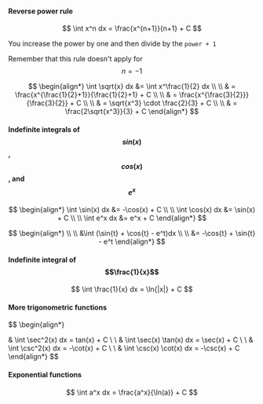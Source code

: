#### Reverse power rule
$$
\int x^n dx = \frac{x^{n+1}}{n+1} + C
$$

You increase the power by one and then divide by the `power + 1`

Remember that this rule doesn't apply for $$n = -1$$

$$
\begin{align*}
\int \sqrt{x} dx &= \int x^\frac{1}{2} dx
\\ \\
& = \frac{x^{\frac{1}{2}+1}}{\frac{1}{2}+1} + C
\\ \\
& = \frac{x^{\frac{3}{2}}}{\frac{3}{2}} + C
\\ \\
& = \sqrt{x^3} \cdot \frac{2}{3} + C
\\ \\
& = \frac{2\sqrt{x^3}}{3} + C
\end{align*}
$$


#### Indefinite integrals of $$sin(x)$$, $$cos(x)$$, and $$e^x$$

$$
\begin{align*}
\int \sin(x) dx &= -\cos(x) + C
\\ \\
\int \cos(x) dx &= \sin(x) + C
\\ \\
\int e^x dx &= e^x + C
\end{align*}
$$

$$
\begin{align*}
\\ \\
&\int (\sin{t} + \cos{t} - e^t)dx 
\\ \\
&= -\cos{t} + \sin{t} - e^t 
\end{align*}
$$


#### Indefinite integral of $$\frac{1}{x}$$

$$
\int \frac{1}{x} dx = \ln{|x|} + C
$$


#### More trigonometric functions

$$
\begin{align*}

& \int \sec^2(x) dx = tan(x) + C 
\\ \\
& \int \sec(x) \tan(x) dx = \sec(x) + C 
\\ \\
& \int \csc^2(x) dx = -\cot(x) + C 
\\ \\
& \int \csc(x) \cot(x) dx = -\csc(x) + C 
\end{align*}
$$


#### Exponential functions

$$
\int a^x dx = \frac{a^x}{\ln(a)} + C
$$
